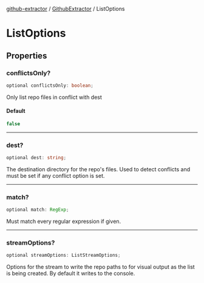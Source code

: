 [github-extractor](../../index.md) / [GithubExtractor](../index.md) / ListOptions

# ListOptions

## Properties

### conflictsOnly?

```ts
optional conflictsOnly: boolean;
```

Only list repo files in conflict with dest

#### Default

```ts
false
```

***

### dest?

```ts
optional dest: string;
```

The destination directory for the repo's files. Used to detect conflicts
and must be set if any conflict option is set.

***

### match?

```ts
optional match: RegExp;
```

Must match every regular expression if given.

***

### streamOptions?

```ts
optional streamOptions: ListStreamOptions;
```

Options for the stream to write the repo paths to for visual output as the list is being created. By default it writes to the console.
